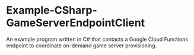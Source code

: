 # Example-CSharp-GameServerEndpointClient
An example program written in C# that contacts a Google Cloud Functions endpoint to coordinate on-demand game server provisioning.
